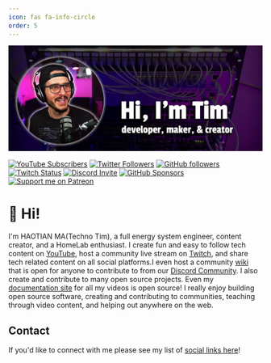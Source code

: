 ```yaml
---
icon: fas fa-info-circle
order: 5
---
```


![Hero image](/assets/img/posts/techno-timgithub-profile.webp)

[![YouTube Subscribers](https://img.shields.io/youtube/channel/subscribers/UCOk-gHyjcWZNj3Br4oxwh0A?logo=youtube&logoColor=E05D44&style=for-the-badge&label=YouTube)](https://l.technotim.live/subscribe) 
[![Twitter Followers](https://img.shields.io/twitter/follow/technotimlive?color=0E7FC0&logo=twitter&style=for-the-badge&label=Twitter)](https://l.technotim.live/twitter)
[![GitHub followers](https://img.shields.io/github/followers/timothystewart6?logo=GitHub&style=for-the-badge)](https://l.technotim.live/github)
[![Twitch Status](https://img.shields.io/twitch/status/technotim?color=9147FF&logo=twitch&style=for-the-badge)](https://l.technotim.live/twitch)
[![Discord Invite](https://img.shields.io/discord/677701098101932032?color=4A55CC&label=Discord&logo=discord&style=for-the-badge)](https://l.technotim.live/discord)
[![GitHub Sponsors](https://img.shields.io/github/sponsors/timothystewart6?color=BF4B8A&logo=githubsponsors&style=for-the-badge&label=Sponsor%20on%20Github)](https://l.technotim.live/github-sponsor)
[![Support me on Patreon](https://img.shields.io/endpoint.svg?url=https%3A%2F%2Fshieldsio-patreon.vercel.app%2Fapi%3Fusername%3Dtechnotim%26type%3Dpatrons&style=for-the-badge)](https://l.technotim.live/patreon)

# 👋 Hi!

I'm HAOTIAN MA(Techno Tim), a full energy system engineer, content creator, and a HomeLab enthusiast. I create fun and easy to follow tech content on [YouTube](https://l.technotim.live/subscribe), host a community live stream on [Twitch](https://l.technotim.live/twitch), and share tech related content on all social platforms.I even host a community [wiki](https://l.technotim.live/wiki) that is open for anyone to contribute to from our [Discord Community](https://l.technotim.live/discord). I also create and contribute to many open source projects. Even my [documentation site](https://l.technotim.live/docs) for all my videos is open source! I really enjoy building open source software, creating and contributing to communities, teaching through video content, and helping out anywhere on the web.

## Contact

If you'd like to connect with me please see my list of [social links here](https://links.technotim.live/)!
